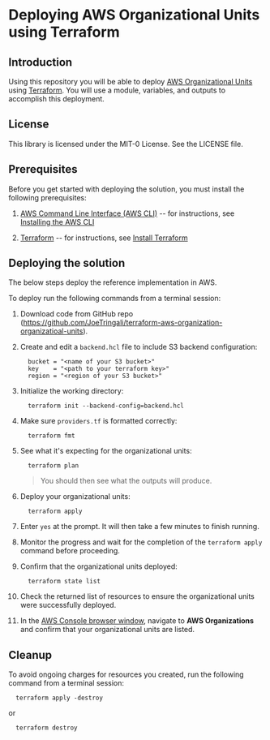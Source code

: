 # Deploying AWS Organizational Units using Terraform

## Introduction

Using this repository you will be able to deploy [AWS Organizational Units](https://docs.aws.amazon.com/organizations/index.html) using [Terraform](https://developer.hashicorp.com/terraform/docs). You will use a module, variables, and outputs to accomplish this deployment.

## License

This library is licensed under the MIT-0 License. See the LICENSE file.

## Prerequisites

Before you get started with deploying the solution, you must install the
following prerequisites:

1. [AWS Command Line Interface (AWS CLI)](https://aws.amazon.com/cli/)
    -- for instructions, see [Installing the AWS
    CLI](https://docs.aws.amazon.com/cli/latest/userguide/cli-chap-install.html)

1.  [Terraform](https://developer.hashicorp.com/terraform/docs)
    -- for instructions, see [Install Terraform](https://developer.hashicorp.com/terraform/tutorials/aws-get-started/install-cli)

## Deploying the solution

The below steps deploy the reference implementation in AWS.

To deploy run the following commands from a
terminal session:

1.  Download code from GitHub repo 
    (<https://github.com/JoeTringali/terraform-aws-organization-organizatioal-units>).

1. Create and edit a `backend.hcl` file to include S3 backend configuration:

    ```
      bucket = "<name of your S3 bucket>"
      key    = "<path to your terraform key>"
      region = "<region of your S3 bucket>"
    ```

1. Initialize the working directory:

    ```
      terraform init --backend-config=backend.hcl

    ```

1.  Make sure `providers.tf` is formatted correctly:

    ```
      terraform fmt
    ```

1. See what it's expecting for the organizational units:

    ```
      terraform plan
    ```
    > You should then see what the outputs will produce.

1.  Deploy your organizational units:

    ```
      terraform apply
    ```

1. Enter `yes` at the prompt. It will then take a few minutes to finish running.

1. Monitor the progress and wait for the completion of the ```terraform apply``` command before
proceeding.

1. Confirm that the organizational units deployed:

    ```
      terraform state list
    ``` 

1. Check the returned list of resources to ensure the organizational units were successfully deployed.

1. In the [AWS Console browser window](https://aws.amazon.com/console/), navigate to **AWS Organizations** and confirm that your organizational units are listed.

## Cleanup

To avoid ongoing charges for resources you created, run the following command from a
terminal session:

```
  terraform apply -destroy 
```

or 

```
  terraform destroy
```
